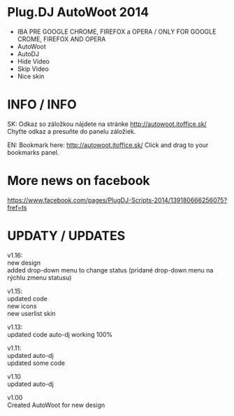 Plug.DJ AutoWoot 2014
=====================

* IBA PRE GOOGLE CHROME, FIREFOX a OPERA / ONLY FOR GOOGLE CROME, FIREFOX AND OPERA
* AutoWoot
* AutoDJ
* Hide Video
* Skip Video
* Nice skin

INFO / INFO
=====================

SK:
Odkaz so záložkou nájdete na stránke http://autowoot.itoffice.sk/
Chyťte odkaz a presuňte do panelu záložiek. 


EN:
Bookmark here: http://autowoot.itoffice.sk/
Click and drag to your bookmarks panel.


More news on facebook
=====================
https://www.facebook.com/pages/PlugDJ-Scripts-2014/139180666256075?fref=ts


UPDATY / UPDATES
=====================
v1.16:<br>
new design<br>
added drop-down menu to change status (pridané drop-down menu na rýchlu zmenu statusu)

v1.15:<br>
updated code<br>
new icons<br>
new userlist skin

v1.13:<br>
updated code
auto-dj working 100%

v1.11:<br>
updated auto-dj<br>
updated some code

v1.10<br>
updated auto-dj

v1.00<br>
Created AutoWoot for new design
